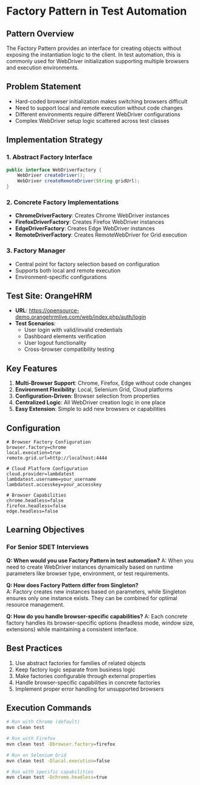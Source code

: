 # Factory Pattern in Test Automation

## Pattern Overview

The Factory Pattern provides an interface for creating objects without exposing the instantiation logic to the client. In test automation, this is commonly used for WebDriver initialization supporting multiple browsers and execution environments.

## Problem Statement

- Hard-coded browser initialization makes switching browsers difficult
- Need to support local and remote execution without code changes
- Different environments require different WebDriver configurations
- Complex WebDriver setup logic scattered across test classes

## Implementation Strategy

### 1. Abstract Factory Interface
```java
public interface WebDriverFactory {
    WebDriver createDriver();
    WebDriver createRemoteDriver(String gridUrl);
}
```

### 2. Concrete Factory Implementations
- **ChromeDriverFactory**: Creates Chrome WebDriver instances
- **FirefoxDriverFactory**: Creates Firefox WebDriver instances  
- **EdgeDriverFactory**: Creates Edge WebDriver instances
- **RemoteDriverFactory**: Creates RemoteWebDriver for Grid execution

### 3. Factory Manager
- Central point for factory selection based on configuration
- Supports both local and remote execution
- Environment-specific configurations

## Test Site: OrangeHRM
- **URL**: https://opensource-demo.orangehrmlive.com/web/index.php/auth/login
- **Test Scenarios**:
  - User login with valid/invalid credentials
  - Dashboard elements verification
  - User logout functionality
  - Cross-browser compatibility testing

## Key Features

1. **Multi-Browser Support**: Chrome, Firefox, Edge without code changes
2. **Environment Flexibility**: Local, Selenium Grid, Cloud platforms
3. **Configuration-Driven**: Browser selection from properties
4. **Centralized Logic**: All WebDriver creation logic in one place
5. **Easy Extension**: Simple to add new browsers or capabilities

## Configuration

```properties
# Browser Factory Configuration
browser.factory=chrome
local.execution=true
remote.grid.url=http://localhost:4444

# Cloud Platform Configuration
cloud.provider=lambdatest
lambdatest.username=your_username
lambdatest.accesskey=your_accesskey

# Browser Capabilities
chrome.headless=false
firefox.headless=false
edge.headless=false
```

## Learning Objectives

### For Senior SDET Interviews

**Q: When would you use Factory Pattern in test automation?**
A: When you need to create WebDriver instances dynamically based on runtime parameters like browser type, environment, or test requirements.

**Q: How does Factory Pattern differ from Singleton?**  
A: Factory creates new instances based on parameters, while Singleton ensures only one instance exists. They can be combined for optimal resource management.

**Q: How do you handle browser-specific capabilities?**
A: Each concrete factory handles its browser-specific options (headless mode, window size, extensions) while maintaining a consistent interface.

## Best Practices

1. Use abstract factories for families of related objects
2. Keep factory logic separate from business logic
3. Make factories configurable through external properties
4. Handle browser-specific capabilities in concrete factories
5. Implement proper error handling for unsupported browsers

## Execution Commands

```bash
# Run with Chrome (default)
mvn clean test

# Run with Firefox
mvn clean test -Dbrowser.factory=firefox

# Run on Selenium Grid  
mvn clean test -Dlocal.execution=false

# Run with specific capabilities
mvn clean test -Dchrome.headless=true
```
